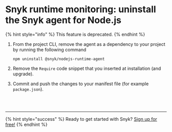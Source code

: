 # Snyk runtime monitoring: uninstall the Snyk agent for Node.js

{% hint style="info" %}
This feature is deprecated.
{% endhint %}

1. From the project CLI, remove the agent as a dependency to your project by running the following command

   `npm uninstall @snyk/nodejs-runtime-agent`

2. Remove the `Require` code snippet that you inserted at installation \(and upgrade\).
3. Commit and push the changes to your manifest file \(for example `package.json`\).

 
<br><br><hr>

{% hint style="success" %}
Ready to get started with Snyk? [Sign up for free!](https://snyk.io/login?cta=sign-up&loc=footer&page=support_docs_page)
{% endhint %}